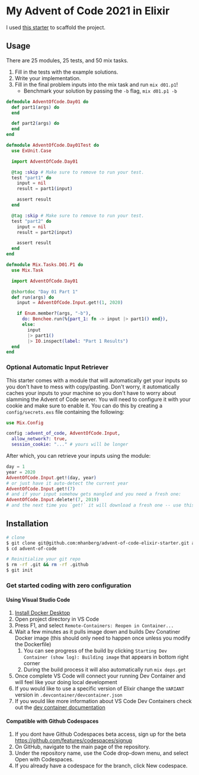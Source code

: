 # My Advent of Code 2021 in Elixir

I used [this starter](https://github.com/mhanberg/advent-of-code-elixir-starter) to scaffold the project.

## Usage

There are 25 modules, 25 tests, and 50 mix tasks.

1. Fill in the tests with the example solutions.
1. Write your implementation.
1. Fill in the final problem inputs into the mix task and run `mix d01.p1`!
   - Benchmark your solution by passing the `-b` flag, `mix d01.p1 -b`

```elixir
defmodule AdventOfCode.Day01 do
  def part1(args) do
  end

  def part2(args) do
  end
end
```

```elixir
defmodule AdventOfCode.Day01Test do
  use ExUnit.Case

  import AdventOfCode.Day01

  @tag :skip # Make sure to remove to run your test.
  test "part1" do
    input = nil
    result = part1(input)

    assert result
  end

  @tag :skip # Make sure to remove to run your test.
  test "part2" do
    input = nil
    result = part2(input)

    assert result
  end
end
```

```elixir
defmodule Mix.Tasks.D01.P1 do
  use Mix.Task

  import AdventOfCode.Day01

  @shortdoc "Day 01 Part 1"
  def run(args) do
    input = AdventOfCode.Input.get!(1, 2020)

    if Enum.member?(args, "-b"),
      do: Benchee.run(%{part_1: fn -> input |> part1() end}),
      else:
        input
        |> part1()
        |> IO.inspect(label: "Part 1 Results")
  end
end
```

### Optional Automatic Input Retriever

This starter comes with a module that will automatically get your inputs so you
don't have to mess with copy/pasting. Don't worry, it automatically caches your
inputs to your machine so you don't have to worry about slamming the Advent of
Code server. You will need to configure it with your cookie and make sure to
enable it. You can do this by creating a `config/secrets.exs` file containing
the following:

```elixir
use Mix.Config

config :advent_of_code, AdventOfCode.Input,
  allow_network?: true,
  session_cookie: "..." # yours will be longer
```

After which, you can retrieve your inputs using the module:

```elixir
day = 1
year = 2020
AdventOfCode.Input.get!(day, year)
# or just have it auto-detect the current year
AdventOfCode.Input.get!(7)
# and if your input somehow gets mangled and you need a fresh one:
AdventOfCode.Input.delete!(7, 2019)
# and the next time you `get!` it will download a fresh one -- use this sparingly!
```

## Installation

```bash
# clone
$ git clone git@github.com:mhanberg/advent-of-code-elixir-starter.git advent-of-code
$ cd advent-of-code

# Reinitialize your git repo
$ rm -rf .git && rm -rf .github
$ git init
```

### Get started coding with zero configuration

#### Using Visual Studio Code

1. [Install Docker Desktop](https://www.docker.com/products/docker-desktop)
1. Open project directory in VS Code
1. Press F1, and select `Remote-Containers: Reopen in Container...`
1. Wait a few minutes as it pulls image down and builds Dev Conatiner Docker image (this should only need to happen once unless you modify the Dockerfile)
   1. You can see progress of the build by clicking `Starting Dev Container (show log): Building image` that appears in bottom right corner
   1. During the build process it will also automatically run `mix deps.get`
1. Once complete VS Code will connect your running Dev Container and will feel like your doing local development
1. If you would like to use a specific version of Elixir change the `VARIANT` version in `.devcontainer/devcontainer.json`
1. If you would like more information about VS Code Dev Containers check out the [dev container documentation](https://code.visualstudio.com/docs/remote/create-dev-container/?WT.mc_id=AZ-MVP-5003399)

#### Compatible with Github Codespaces

1. If you dont have Github Codespaces beta access, sign up for the beta https://github.com/features/codespaces/signup
1. On GitHub, navigate to the main page of the repository.
1. Under the repository name, use the Code drop-down menu, and select Open with Codespaces.
1. If you already have a codespace for the branch, click New codespace.
